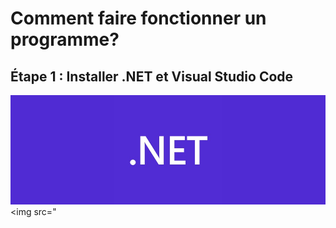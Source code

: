 # Comment faire fonctionner un programme?

## Étape 1 : Installer .NET et Visual Studio Code
![.NET](.NET.jpg)
<img src="


